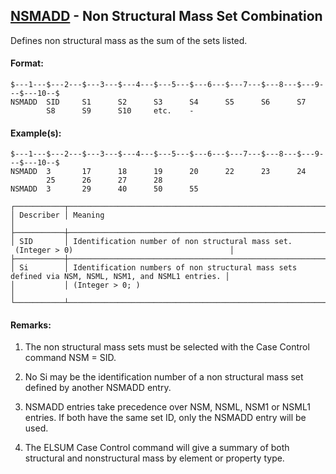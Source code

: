 ## [NSMADD](https://help.hexagonmi.com/bundle/MSC_Nastran_2022.4/page/Nastran_Combined_Book/qrg/bulkno/TOC.NSMADD.xhtml) - Non Structural Mass Set Combination

Defines non structural mass as the sum of the sets listed.

#### Format:

```nastran
$---1---$---2---$---3---$---4---$---5---$---6---$---7---$---8---$---9---$---10--$
NSMADD  SID     S1      S2      S3      S4      S5      S6      S7              
        S8      S9      S10     etc.    -                                       
```
#### Example(s):

```nastran
$---1---$---2---$---3---$---4---$---5---$---6---$---7---$---8---$---9---$---10--$
NSMADD  3       17      18      19      20      22      23      24              
        25      26      27      28                                              
NSMADD  3       29      40      50      55                                      
```
```text
┌───────────┬────────────────────────────────────────────────────────────────────────────────────────────────────┐
│ Describer │ Meaning                                                                                            │
├───────────┼────────────────────────────────────────────────────────────────────────────────────────────────────┤
│ SID       │ Identification number of non structural mass set.  (Integer > 0)                                   │
├───────────┼────────────────────────────────────────────────────────────────────────────────────────────────────┤
│ Si        │ Identification numbers of non structural mass sets defined via NSM, NSML, NSM1, and NSML1 entries. │
│           │ (Integer > 0; )                                                                                    │
└───────────┴────────────────────────────────────────────────────────────────────────────────────────────────────┘
```
#### Remarks:

1. The non structural mass sets must be selected with the Case Control command NSM = SID.

2. No Si may be the identification number of a non structural mass set defined by another NSMADD entry.

3. NSMADD entries take precedence over NSM, NSML, NSM1 or NSML1 entries. If both have the same set ID, only the NSMADD entry will be used.

4. The ELSUM Case Control command will give a summary of both structural and nonstructural mass by element or property type.


